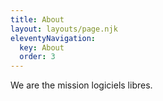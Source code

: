 ```yaml
---
title: About
layout: layouts/page.njk
eleventyNavigation:
  key: About
  order: 3
---
```


We are the mission logiciels libres.
